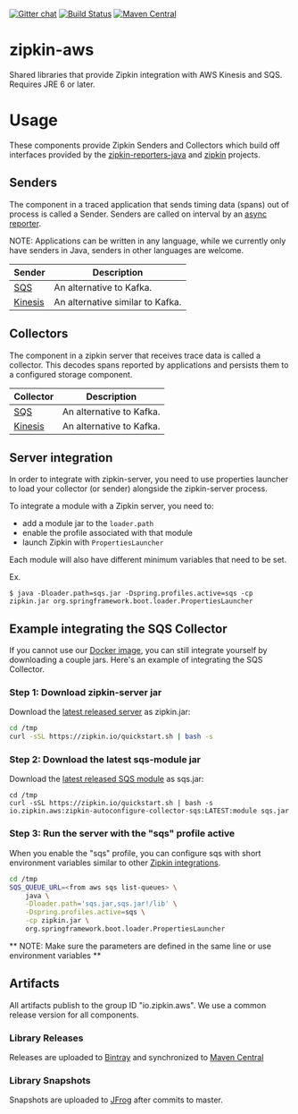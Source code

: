 [![Gitter chat](http://img.shields.io/badge/gitter-join%20chat%20%E2%86%92-brightgreen.svg)](https://gitter.im/openzipkin/zipkin)
[![Build Status](https://travis-ci.org/openzipkin/zipkin-aws.svg?branch=master)](https://travis-ci.org/openzipkin/zipkin-aws)
[![Maven Central](https://img.shields.io/maven-central/v/io.zipkin.aws.svg)](https://search.maven.org/search?q=g:io.zipkin.aws)

# zipkin-aws
Shared libraries that provide Zipkin integration with AWS Kinesis and SQS. Requires JRE 6 or later.

# Usage
These components provide Zipkin Senders and Collectors which build off interfaces provided by
the [zipkin-reporters-java](https://github.com/openzipkin/zipkin-reporter-java) and
[zipkin](https://github.com/openzipkin/zipkin) projects.

## Senders
The component in a traced application that sends timing data (spans)
out of process is called a Sender. Senders are called on interval by an
[async reporter](https://github.com/openzipkin/zipkin-reporter-java#asyncreporter).

NOTE: Applications can be written in any language, while we currently
only have senders in Java, senders in other languages are welcome.

Sender | Description
--- | ---
[SQS](./collector-sqs) | An alternative to Kafka.
[Kinesis](./collector-kinesis) | An alternative similar to Kafka.

## Collectors
The component in a zipkin server that receives trace data is called a
collector. This decodes spans reported by applications and persists them
to a configured storage component.

Collector | Description
--- | ---
[SQS](./collector-kinesis) | An alternative to Kafka.
[Kinesis](./collector-kinesis) | An alternative to Kafka.

## Server integration
In order to integrate with zipkin-server, you need to use properties
launcher to load your collector (or sender) alongside the zipkin-server
process.

To integrate a module with a Zipkin server, you need to:
* add a module jar to the `loader.path`
* enable the profile associated with that module
* launch Zipkin with `PropertiesLauncher`

Each module will also have different minimum variables that need to be set.

Ex.
```
$ java -Dloader.path=sqs.jar -Dspring.profiles.active=sqs -cp zipkin.jar org.springframework.boot.loader.PropertiesLauncher
```

## Example integrating the SQS Collector

If you cannot use our [Docker image](https://github.com/openzipkin/docker-zipkin-aws), you can still integrate
yourself by downloading a couple jars. Here's an example of integrating the SQS Collector.

### Step 1: Download zipkin-server jar
Download the [latest released server](https://search.maven.org/remote_content?g=io.zipkin&a=zipkin-server&v=LATEST&c=exec) as zipkin.jar:

```bash
cd /tmp
curl -sSL https://zipkin.io/quickstart.sh | bash -s
```

### Step 2: Download the latest sqs-module jar
Download the [latest released SQS module](https://search.maven.org/remote_content?g=io.zipkin.aws&a=zipkin-autoconfigure-collector-sqs&v=LATEST&c=module) as sqs.jar:

```
cd /tmp
curl -sSL https://zipkin.io/quickstart.sh | bash -s io.zipkin.aws:zipkin-autoconfigure-collector-sqs:LATEST:module sqs.jar
```

### Step 3: Run the server with the "sqs" profile active
When you enable the "sqs" profile, you can configure sqs with
short environment variables similar to other [Zipkin integrations](https://github.com/openzipkin/zipkin/blob/master/zipkin-server/README.md#elasticsearch-storage).

``` bash
cd /tmp
SQS_QUEUE_URL=<from aws sqs list-queues> \
    java \
    -Dloader.path='sqs.jar,sqs.jar!/lib' \
    -Dspring.profiles.active=sqs \
    -cp zipkin.jar \
    org.springframework.boot.loader.PropertiesLauncher
```
** NOTE: Make sure the parameters are defined in the same line or use environment variables **

## Artifacts
All artifacts publish to the group ID "io.zipkin.aws". We use a common
release version for all components.

### Library Releases
Releases are uploaded to [Bintray](https://bintray.com/openzipkin/maven/zipkin) and synchronized to [Maven Central](http://search.maven.org/#search%7Cga%7C1%7Cg%3A%22io.zipkin.aws%22)
### Library Snapshots
Snapshots are uploaded to [JFrog](https://oss.jfrog.org/artifactory/oss-snapshot-local) after commits to master.

